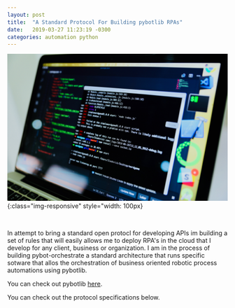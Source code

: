 ```yaml
---
layout: post
title:  "A Standard Protocol For Building pybotlib RPAs"
date:   2019-03-27 11:23:19 -0300
categories: automation python
---
```


![computer](/assets/codepic.jpg){:class="img-responsive" style="width: 100px}

<br>


In attempt to bring a standard open protocl for developing APIs im building a set of rules that will easily allows me to deploy RPA's in the cloud that I develop for any client, business or organization. I am in the process of building pybot-orchestrate a standard architecture that runs specific sotware that allos the orchestration of business oriented robotic process automations using pybotlib. 

You can check out pybotlib [here](https://github.com/dkatz23238/pybotlib).

You can check out the protocol specifications below.

<br>

<script src="https://gist.github.com/dkatz23238/b70cd05b788a86ad5207549e0be6b3be.js"></script>

[jekyll-docs]: https://jekyllrb.com/docs/home
[jekyll-gh]:   https://github.com/jekyll/jekyll
[jekyll-talk]: https://talk.jekyllrb.com/
